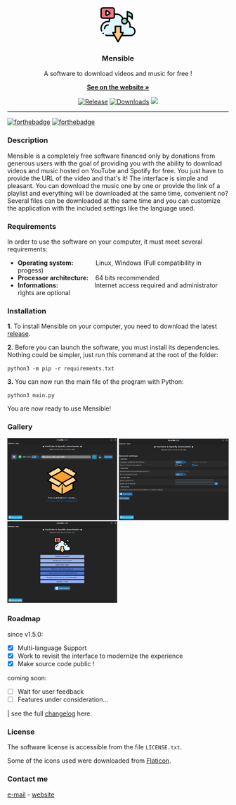 <div align="center">
  <a href="https://github.com/LeonPupier/Mensible">
    <img src="Content/Images/app.png" alt="Logo" width="80" height="80">
  </a>
  <h3 align="center">Mensible</h3>
  
  A software to download videos and music for free !
  
  <a href="https://www.leonpupier.fr/projects/mensible"><strong>See on the website »</strong></a>
  
  [![Release](https://img.shields.io/github/release/LeonPupier/Mensible.svg)](https://github.com/LeonPupier/Mensible/releases)
  [![Downloads](https://img.shields.io/github/downloads/LeonPupier/Mensible/total.svg)](https://github.com/LeonPupier/Mensible/releases)
  ![](https://tokei.rs/b1/github/LeonPupier/Mensible)
</div>

---

[![forthebadge](https://forthebadge.com/images/badges/made-with-python.svg)](https://github.com/LeonPupier/Mensible/)
[![forthebadge](http://forthebadge.com/images/badges/built-with-love.svg)](https://github.com/LeonPupier/Mensible/)

### Description

Mensible is a completely free software financed only by donations from generous users
with the goal of providing you with the ability to download videos and music hosted
on YouTube and Spotify for free. You just have to provide the URL of the video and
that's it! The interface is simple and pleasant. You can download the music one by one
or provide the link of a playlist and everything will be downloaded at the same time,
convenient no? Several files can be downloaded at the same time and you can customize
the application with the included settings like the language used.

### Requirements
In order to use the software on your computer, it must meet several requirements:
- **Operating system:**&nbsp;&nbsp;&nbsp;&nbsp;&nbsp;&nbsp;&nbsp;&nbsp;&nbsp;&nbsp;&nbsp;&nbsp;&nbsp;Linux, Windows (Full compatibility in progess)
- **Processor architecture:**&nbsp;&nbsp;&nbsp;&nbsp;64 bits recommended
- **Informations:**&nbsp;&nbsp;&nbsp;&nbsp;&nbsp;&nbsp;&nbsp;&nbsp;&nbsp;&nbsp;&nbsp;&nbsp;&nbsp;&nbsp;&nbsp;&nbsp;&nbsp;&nbsp;&nbsp;&nbsp;&nbsp;Internet access required and administrator rights are optional

### Installation
**1.** To install Mensible on your computer, you need to download the latest [release](https://github.com/LeonPupier/Mensible/releases/latest).

**2.** Before you can launch the software, you must install its dependencies.
Nothing could be simpler, just run this command at the root of the folder:
```
python3 -m pip -r requirements.txt
```
**3.** You can now run the main file of the program with Python:
```
python3 main.py
```
You are now ready to use Mensible!

### Gallery
<div>
  <img src="Documentation/home.png" alt="State at the opening" width="250">
  <img src="Documentation/settings.png" alt="Settings window" width="250">
  <img src="Documentation/credits.png" alt="Credits window" width="250">
</div>


### Roadmap
since v1.5.0:
- [x] Multi-language Support
- [x] Work to revisit the interface to modernize the experience
- [x] Make source code public !

coming soon:
- [ ] Wait for user feedback
- [ ] Features under consideration...

| see the full [changelog](https://github.com/LeonPupier/Mensible/blob/master/Content/changelog.txt) here.

### License
The software license is accessible from the file ```LICENSE.txt```.

Some of the icons used were downloaded from [Flaticon](https://www.flaticon.com/).

### Contact me
[e-mail](mailto:public_contact.l2qt6@slmail.me) - [website](https://leonpupier.fr)
